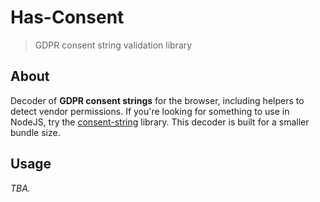 # Has-Consent
> GDPR consent string validation library

## About
Decoder of **GDPR consent strings** for the browser, including helpers to detect vendor permissions. If you're looking for something to use in NodeJS, try the [consent-string](https://github.com/InteractiveAdvertisingBureau/Consent-String-SDK-JS) library. This decoder is built for a smaller bundle size.

## Usage
_TBA._
